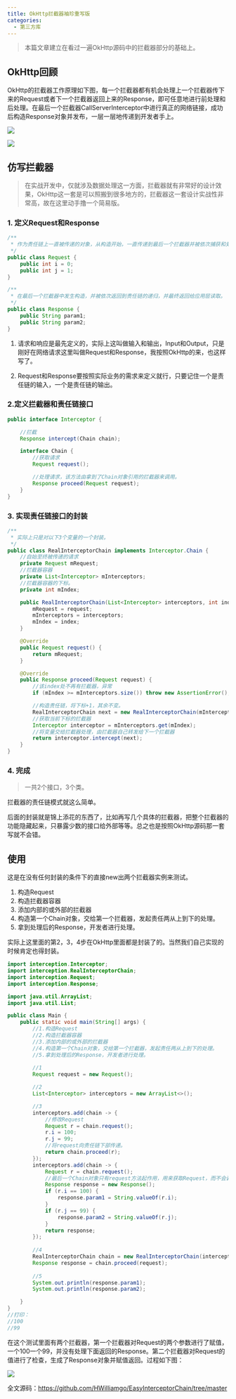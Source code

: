 ```yaml
---
title: OkHttp拦截器袖珍重写版
categories:
  - 第三方库
---
```


> 本篇文章建立在看过一遍OkHttp源码中的拦截器部分的基础上。

## OkHttp回顾

OkHttp的拦截器工作原理如下图，每一个拦截器都有机会处理上一个拦截器传下来的Request或者下一个拦截器返回上来的Response，即可任意地进行前处理和后处理。在最后一个拦截器CallServerInterceptor中进行真正的网络链接，成功后构造Response对象并发布，一层一层地传递到开发者手上。

![](https://upload-images.jianshu.io/upload_images/7177220-b466a27ff2bd90c3.png?imageMogr2/auto-orient/strip%7CimageView2/2/w/400)

![](https://upload-images.jianshu.io/upload_images/7177220-646c4c0dd0fc126b.png?imageMogr2/auto-orient/strip%7CimageView2/2/w/250)

## 仿写拦截器

> 在实战开发中，仅就涉及数据处理这一方面，拦截器就有非常好的设计效果，OkHttp这一套是可以照搬到很多地方的，拦截器这一套设计实战性非常高，故在这里动手撸一个简易版。

### 1. 定义Request和Response

``` java
/**
 * 作为责任链上一直被传递的对象，从构造开始，一直传递到最后一个拦截器并被依次捕获和处理
 */
public class Request {
    public int i = 0;
    public int j = 1;
}

/**
 * 在最后一个拦截器中发生构造，并被依次返回到责任链的递归，并最终返回给应用层读取。
 */
public class Response {
    public String param1;
    public String param2;
}
```

1. 请求和响应是最先定义的，实际上这叫做输入和输出，Input和Output，只是刚好在网络请求这里叫做Request和Response，我按照OkHttp的来，也这样写了。

2. Request和Response要按照实际业务的需求来定义就行，只要记住一个是责任链的输入，一个是责任链的输出。

### 2.定义拦截器和责任链接口

``` java
public interface Interceptor {

    //拦截
    Response intercept(Chain chain);

    interface Chain {
        //获取请求
        Request request();

        //处理请求，该方法由拿到了Chain对象引用的拦截器来调用。
        Response proceed(Request request);
    }
}
```

### 3. 实现责任链接口的封装

```java
/**
 * 实际上只是对以下3个变量的一个封装。
 */
public class RealInterceptorChain implements Interceptor.Chain {
    //自始至终被传递的请求
    private Request mRequest;
    //拦截器容器
    private List<Interceptor> mInterceptors;
    //拦截器容器的下标。
    private int mIndex;

    public RealInterceptorChain(List<Interceptor> interceptors, int index, Request request) {
        mRequest = request;
        mInterceptors = interceptors;
        mIndex = index;
    }

    @Override
    public Request request() {
        return mRequest;
    }

    @Override
    public Response proceed(Request request) {
        //该index处不再有拦截器，异常
        if (mIndex >= mInterceptors.size()) throw new AssertionError();

        //构造责任链，将下标+1，其余不变。
        RealInterceptorChain next = new RealInterceptorChain(mInterceptors, mIndex + 1, mRequest);
        //获取当前下标的拦截器
        Interceptor interceptor = mInterceptors.get(mIndex);
        //将变量交给拦截器处理，由拦截器自己转发给下一个拦截器
        return interceptor.intercept(next);
    }
}
```

### 4. 完成

> 一共2个接口，3个类。

拦截器的责任链模式就这么简单。

后面的封装就是锦上添花的东西了，比如再写几个具体的拦截器，把整个拦截器的功能隐藏起来，只暴露少数的接口给外部等等。总之也是按照OkHttp源码那一套写就不会错。



## 使用

这是在没有任何封装的条件下的直接new出两个拦截器实例来测试。

1. 构造Request
2. 构造拦截器容器
3. 添加内部的或外部的拦截器
4. 构造第一个Chain对象，交给第一个拦截器，发起责任两从上到下的处理。
5. 拿到处理后的Response，开发者进行处理。

实际上这里面的第2，3，4步在OkHttp里面都是封装了的。当然我们自己实现的时候肯定也得封装。

``` java
import interception.Interceptor;
import interception.RealInterceptorChain;
import interception.Request;
import interception.Response;

import java.util.ArrayList;
import java.util.List;

public class Main {
    public static void main(String[] args) {
        //1.构造Request
        //2.构造拦截器容器
        //3.添加内部的或外部的拦截器
        //4.构造第一个Chain对象，交给第一个拦截器，发起责任两从上到下的处理。
        //5.拿到处理后的Response，开发者进行处理。
        
        //1
        Request request = new Request();

        //2
        List<Interceptor> interceptors = new ArrayList<>();

        //3
        interceptors.add(chain -> {
            //修改Request
            Request r = chain.request();
            r.i = 100;
            r.j = 99;
            //将request向责任链下部传递。
            return chain.proceed(r);
        });
        interceptors.add(chain -> {
            Request r = chain.request();
            //最后一个Chain对象只有request方法起作用，用来获取Request，而不会调用proceed，在最后一个拦截器中生成Response直接返回而不再递归
            Response response = new Response();
            if (r.i == 100) {
                response.param1 = String.valueOf(r.i);
            }
            if (r.j == 99) {
                response.param2 = String.valueOf(r.j);
            }
            return response;
        });
        
        //4
        RealInterceptorChain chain = new RealInterceptorChain(interceptors, 0, request);
        Response response = chain.proceed(request);
        
        //5
        System.out.println(response.param1);
        System.out.println(response.param2);

    }
}
//打印：
//100
//99
```

在这个测试里面有两个拦截器，第一个拦截器对Request的两个参数进行了赋值，一个100一个99，并没有处理下面返回的Response。第二个拦截器对Request的值进行了检查，生成了Response对象并赋值返回。过程如下图：

![](https://upload-images.jianshu.io/upload_images/7177220-c86afc4540c52472.png?imageMogr2/auto-orient/strip%7CimageView2/2/w/1240)



全文源码：https://github.com/HWilliamgo/EasyInterceptorChain/tree/master
                                                                                                                                                                                                                                                                                                                                                                                                                                                                                                                                                                                                                                                                                                                                                                                                                                                                                                                                                                                                                                                                                                                                                                                                                                                                                                                                                                                                                                                                                                                                                                                                                                                                                                                                                                                                                                                                                                                                                                                                                                                                                                                                                                                                                                                                                                                                                                                                                                                                                                                                                                                                                                                                                                                                                                                                                                                                                                                                                                                                                                                                                                                                                                                                                                                                                                                                                                                                                                                                                                                                                                                                                                                                                                                                                                                                                                                                                                                                 